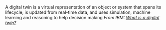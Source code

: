 
A digital twin is a virtual representation of an object or system that spans its lifecycle, is updated from real-time data, and uses simulation, machine learning and reasoning to help decision making
_From IBM: [What is a digital twin?](https://www.ibm.com/topics/what-is-a-digital-twin)_